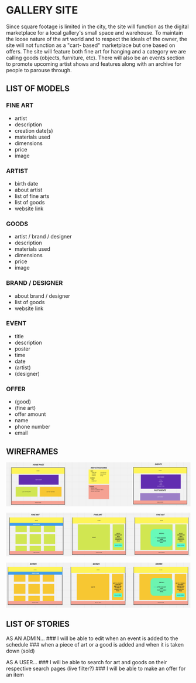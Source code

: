 # GALLERY SITE

Since square footage is limited in the city, the site will function as the digital marketplace for a local gallery's small space and warehouse. To maintain the loose nature of the art world and to respect the ideals of the owner, the site will not function as a "cart- based" marketplace but one based on offers. The site will feature both fine art for hanging and a category we are calling goods (objects, furniture, etc). There will also be an events section to promote upcoming artist shows and features along with an archive for people to parouse through.

## LIST OF MODELS

### FINE ART
- artist
- description
- creation date(s)
- materials used
- dimensions
- price
- image

### ARTIST
- birth date
- about artist
- list of fine arts
- list of goods
- website link

### GOODS
- artist / brand / designer
- description
- materials used
- dimensions
- price
- image

### BRAND / DESIGNER
- about brand / designer
- list of goods
- website link

### EVENT
- title
- description
- poster
- time
- date
- (artist)
- (designer)

### OFFER
- (good)
- (fine art)
- offer amount
- name
- phone number
- email


## WIREFRAMES

![wire1](wires/wire1.png)

![wire2](wires/wire2.png)

![wire3](wires/wire3.png)



## LIST OF STORIES


AS AN ADMIN...
    ### I will be able to edit when an event is added to the schedule
    ### when a piece of art or a good is added and when it is taken down (sold)


AS A USER...
    ### I will be able to search for art and goods on their respective search pages (live filter?)
    ### I will be able to make an offer for an item

